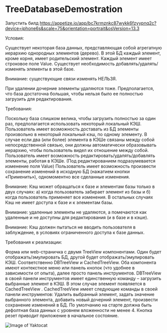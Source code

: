 # TreeDatabaseDemostration

Запустить билд https://appetize.io/app/bc7krmznkc87wykk6fzyypnq2c?device=iphone6s&scale=75&orientation=portrait&osVersion=13.3

Условия:

Существует некоторая база данных, представляющая собой агрегатную иерархию однородных элементов (дерево). В этой БД каждый элемент, кроме корня, имеет родительский элемент. Каждый элемент имеет строковое поле Value. Существует необходимость добавлять/удалять/изменять элементы в этой базе.

Внимание: существующие связи изменять НЕЛЬЗЯ.

При удалении дочерние элементы удаляются тоже. Предполагается, что база достаточна большая, чтобы
нельзя было ее полностью загрузить для редактирования. 

Требования:

Поскольку база слишком велика, чтобы загрузить полностью за один раз, предполагается использовать некоторый локальный КЭШ. Пользователь имеет возможность доставать из БД элементы произвольно в некоторый локальный кэш, по одному элементу. В случае если два (или более) элемента в КЭШе связаны между собой непосредственной связью, они должны автоматически образовывать иерархию, чтобы пользователь видел их отношение между собой. Пользователь имеет возможность редактировать/удалять/добавлять элементы, работая в КЭШе. (Под редактированием подразумевается изменение поля Value) Пользователь имеет возможность произвести сохранение изменений в исходную БД (нажатием кнопки «Применить»), одномоментно все сделанные изменения.

Внимание: Кэш может обращаться к базе и элементам базы только в двух случаях: а) когда пользователь забирает элемент из базы и б) когда пользователь применяет все изменения. В остальных случаях Кэш не имеет доступа к базе и к элементам базы.

Внимание: удаленные элементы не удаляются, а помечаются как удаленные и не доступны для редактирования (и в базе и в кэше).

Внимание: Кэш должен пытаться не вводить пользователя в заблуждение, в условиях ограниченного доступа к базе данных.

Требования к реализации:

Форма или web-страничка с двумя TreeView компонентами. Один будет отображать/эмулировать БД, другой будет отображать/эмулировать КЭШ. Соответственно DBTreeView и CachedTreeView. Оба компонента имеют контекстное меню или панель кнопок (что удобнее в зависимости от опыта), далее просто панель инструментов. DBTreeView в своей панели инструментов имеет единственную команду – загрузить выбранные элемент в КЭШ. В этом случае элемент появляется в CachedTreeView . CachedTreeView имеет следующие команды в своей панели инструментов: Удалить выбранный элемент, задать значение выбранного элемента, добавить новый дочерний элемент, произвести сохранение изменений в БД. По умолчанию на старте должна быть дефолтная база данных с уровнем вложенности не менее 4. Кнопка резет приводит приложение в начальное состояние.

![Image of Yaktocat](https://i.ibb.co/Bq4hHs4/2020-09-23-14-45-57.png)
